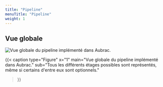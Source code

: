 ```yaml
---
title: "Pipeline"
menuTitle: "Pipeline"
weight: 1
---
```


## Vue globale

![Vue globale du pipeline implémenté dans Aubrac.](/fig/aubrac-pipeline.png)

{{< caption 
  type="Figure" 
  x="1"
  main="Vue globale du pipeline implémenté dans Aubrac."
  sub="Tous les différents étages possibles sont représentés, même si certains d'entre eux sont optionnels."
>}}